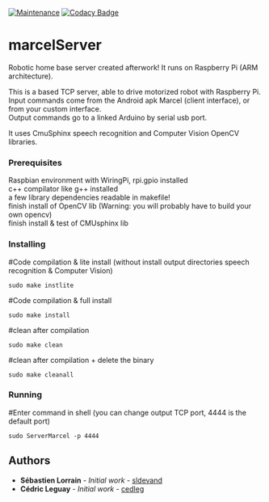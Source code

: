 [![Maintenance](https://img.shields.io/badge/Maintained%3F-no-red.svg)](https://bitbucket.org/lbesson/ansi-colors)
[![Codacy Badge](https://api.codacy.com/project/badge/Grade/590dc340b46c499c9116774015cec1d6)](https://www.codacy.com/app/cedleg/marcelServer?utm_source=github.com&amp;utm_medium=referral&amp;utm_content=Team2Coder/marcelServer&amp;utm_campaign=Badge_Grade)

# marcelServer
Robotic home base server created afterwork! It runs on Raspberry Pi (ARM architecture).

This is a based TCP server, able to drive motorized robot with Raspberry Pi.<br/>
Input commands come from the Android apk Marcel (client interface), or from your custom interface.<br/>
Output commands go to a linked Arduino by serial usb port.

It uses CmuSphinx speech recognition and Computer Vision OpenCV libraries.

### Prerequisites

Raspbian environment with WiringPi, rpi.gpio installed<br/>
c++ compilator like g++ installed<br/>
a few library dependencies readable in makefile!<br/>
finish install of OpenCV lib (Warning: you will probably have to build your own opencv)<br/>
finish install & test of CMUsphinx lib

### Installing

#Code compilation & lite install (without install output directories speech recognition & Computer Vision)
```
sudo make instlite
```
#Code compilation & full install
```
sudo make install
```

#clean after compilation
```
sudo make clean
```

#clean after compilation + delete the binary
```
sudo make cleanall
```

### Running

#Enter command in shell (you can change output TCP port, 4444 is the default port)
```
sudo ServerMarcel -p 4444
```

## Authors

* **Sébastien Lorrain** - *Initial work* - [sldevand](https://github.com/sldevand)
* **Cédric Leguay** - *Initial work* - [cedleg](https://github.com/cedleg)

